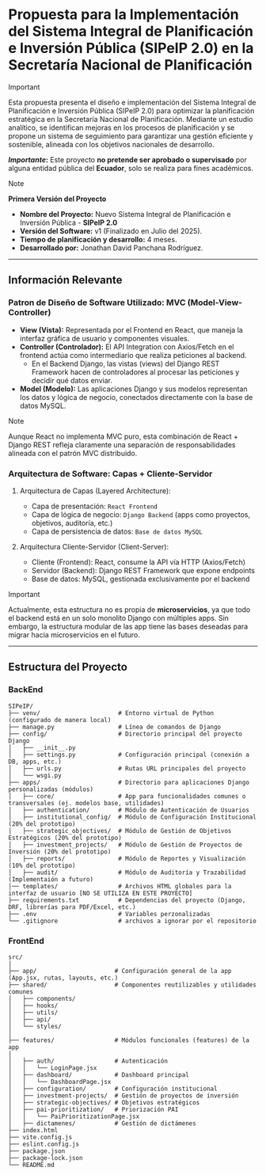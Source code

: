 # Propuesta para la Implementación del Sistema Integral de Planificación e Inversión Pública (SIPeIP 2.0) en la Secretaría Nacional de Planificación

> [!IMPORTANT]
> 
> Esta propuesta presenta el diseño e implementación del Sistema Integral de Planificación e Inversión Pública (SIPeIP 2.0) para optimizar la planificación estratégica en la Secretaría Nacional de Planificación. Mediante un estudio analítico, se identifican mejoras en los procesos de planificación y se propone un sistema de seguimiento para garantizar una gestión eficiente y sostenible, alineada con los objetivos nacionales de desarrollo.
> 
> **_Importante_:** Este proyecto **no pretende ser aprobado o supervisado** por alguna entidad pública del **Ecuador**, solo se realiza para fines académicos.

> [!NOTE]
>
> **Primera Versión del Proyecto**
> - **Nombre del Proyecto:** Nuevo Sistema Integral de Planificación e Inversión Pública - **SIPeIP 2.0**
> - **Versión del Software:** v1 (Finalizado en Julio del 2025).
> - **Tiempo de planificación y desarrollo:** 4 meses.
> - **Desarrollado por:** Jonathan David Panchana Rodríguez.

---

## Información Relevante

### Patron de Diseño de Software Utilizado: MVC (Model-View-Controller)

- **View (Vista):** Representada por el Frontend en React, que maneja la interfaz gráfica de usuario y componentes visuales.
- **Controller (Controlador):** El API Integration con Axios/Fetch en el frontend actúa como intermediario que realiza peticiones al backend.
  - En el Backend Django, las vistas (views) del Django REST Framework hacen de controladores al procesar las peticiones y decidir qué datos enviar.
- **Model (Modelo):** Las aplicaciones Django y sus modelos representan los datos y lógica de negocio, conectados directamente con la base de datos MySQL.

> [!NOTE]
> 
> Aunque React no implementa MVC puro, esta combinación de React + Django REST refleja claramente una separación de responsabilidades alineada con el patrón MVC distribuido.

### Arquitectura de Software: Capas + Cliente-Servidor

1. Arquitectura de Capas (Layered Architecture):
   - Capa de presentación: `React Frontend`
   - Capa de lógica de negocio: `Django Backend` (apps como proyectos, objetivos, auditoría, etc.)
   - Capa de persistencia de datos: `Base de datos MySQL`

2. Arquitectura Cliente-Servidor (Client-Server):
   - Cliente (Frontend): React, consume la API vía HTTP (Axios/Fetch)
   - Servidor (Backend): Django REST Framework que expone endpoints 
   - Base de datos: MySQL, gestionada exclusivamente por el backend

>[!IMPORTANT]
>
> Actualmente, esta estructura no es propia de **microservicios**, ya que todo el backend está en un solo monolito Django con múltiples apps. Sin embargo, la estructura modular de las app tiene las bases deseadas para migrar hacia microservicios en el futuro.

---

## Estructura del Proyecto

### BackEnd

```
SIPeIP/
├── venv/                      # Entorno virtual de Python (configurado de manera local)
├── manage.py                  # Línea de comandos de Django
├── config/                    # Directorio principal del proyecto Django
│   ├── __init__.py
│   ├── settings.py            # Configuración principal (conexión a DB, apps, etc.)
│   ├── urls.py                # Rutas URL principales del proyecto
│   └── wsgi.py
├── apps/                      # Directorio para aplicaciones Django personalizadas (módulos)
│   ├── core/                  # App para funcionalidades comunes o transversales (ej. modelos base, utilidades)
│   ├── authentication/        # Módulo de Autenticación de Usuarios
│   ├── institutional_config/  # Módulo de Configuración Institucional (20% del prototipo)
│   ├── strategic_objectives/  # Módulo de Gestión de Objetivos Estratégicos (20% del prototipo)
│   ├── investment_projects/   # Módulo de Gestión de Proyectos de Inversión (20% del prototipo) 
│   ├── reports/               # Módulo de Reportes y Visualización (10% del prototipo) 
│   ├── audit/                 # Módulo de Auditoría y Trazabilidad (Implementaión a futuro)
│── templates/                 # Archivos HTML globales para la interfaz de usuario [NO SE UTILIZA EN ESTE PROYECTO]
├── requirements.txt           # Dependencias del proyecto (Django, DRF, librerías para PDF/Excel, etc.)
├── .env                       # Variables perzonalizadas
└── .gitignore                 # archivos a ignorar por el repositorio

```

### FrontEnd

```
src/
│
├── app/                      # Configuración general de la app (App.jsx, rutas, layouts, etc.)
├── shared/                   # Componentes reutilizables y utilidades comunes
│   ├── components/
│   ├── hooks/
│   ├── utils/
│   ├── api/
│   └── styles/
│
├── features/                 # Módulos funcionales (features) de la app
│
│   ├── auth/                 # Autenticación
│   │   └── LoginPage.jsx
│   ├── dashboard/            # Dashboard principal
│   │   └── DashboardPage.jsx
│   ├── configuration/        # Configuración institucional
│   ├── investment-projects/  # Gestión de proyectos de inversión
│   ├── strategic-objectives/ # Objetivos estratégicos
│   ├── pai-prioritization/   # Priorización PAI
│   │   └── PaiPrioritizationPage.jsx
│   ├── dictamenes/           # Gestión de dictámenes
├── index.html
├── vite.config.js
├── eslint.config.js
├── package.json
├── package-lock.json
└── README.md
```

